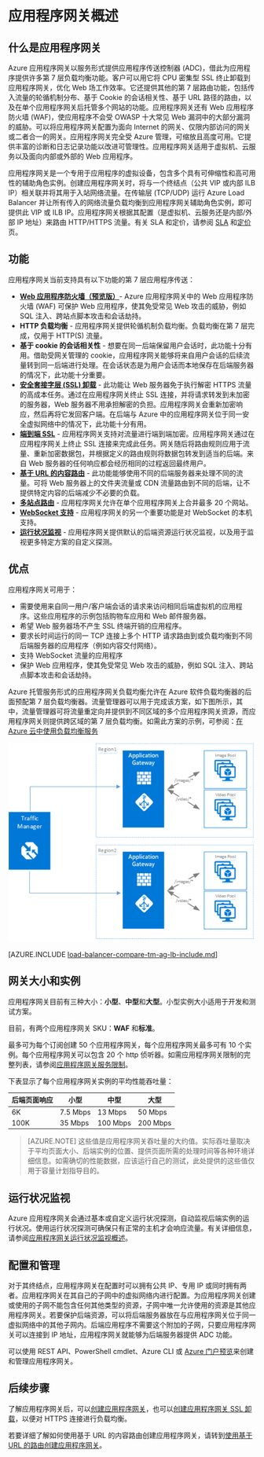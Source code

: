 <properties
    pageTitle="应用程序网关简介 | Azure"
    description="此页提供第 7 层负载均衡的应用程序网关服务概述，包括网关的大小、HTTP 负载均衡、基于 cookie 的会话相关性和 SSL 卸载。"
    documentationcenter="na"
    services="application-gateway"
    author="georgewallace"
    manager="carmonm"
    editor="tysonn" />  

<tags
    ms.assetid="b37a2473-4f0e-496b-95e7-c0594e96f83e"
    ms.service="application-gateway"
    ms.devlang="na"
    ms.topic="hero-article"
    ms.tgt_pltfrm="na"
    ms.workload="infrastructure-services"
    ms.date="12/14/2016"
    wacn.date="02/21/2017"
    ms.author="gwallace" />

# 应用程序网关概述

## 什么是应用程序网关

Azure 应用程序网关以服务形式提供应用程序传送控制器 (ADC)，借此为应用程序提供许多第 7 层负载均衡功能。客户可以用它将 CPU 密集型 SSL 终止卸载到应用程序网关，优化 Web 场工作效率。它还提供其他的第 7 层路由功能，包括传入流量的轮循机制分布、基于 Cookie 的会话相关性、基于 URL 路径的路由，以及在单个应用程序网关后托管多个网站的功能。应用程序网关还有 Web 应用程序防火墙 (WAF)，使应用程序不会受 OWASP 十大常见 Web 漏洞中的大部分漏洞的威胁。可以将应用程序网关配置为面向 Internet 的网关、仅限内部访问的网关或二者合一的网关。应用程序网关完全受 Azure 管理，可缩放且高度可用。它提供丰富的诊断和日志记录功能以改进可管理性。应用程序网关适用于虚拟机、云服务以及面向内部或外部的 Web 应用程序。

应用程序网关是一个专用于应用程序的虚拟设备，包含多个具有可伸缩性和高可用性的辅助角色实例。创建应用程序网关时，将与一个终结点（公共 VIP 或内部 ILB IP）相关联并将其用于入站网络流量。在传输层 (TCP/UDP) 运行 Azure Load Balancer 并让所有传入的网络流量负载均衡到应用程序网关辅助角色实例，即可提供此 VIP 或 ILB IP。应用程序网关根据其配置（是虚拟机、云服务还是内部/外部 IP 地址）来路由 HTTP/HTTPS 流量。有关 SLA 和定价，请参阅 [SLA](/support/legal/sla/) 和[定价](/pricing/details/application-gateway/)页。

## 功能

应用程序网关当前支持具有以下功能的第 7 层应用程序传送：

* **[Web 应用程序防火墙（预览版）](/documentation/articles/application-gateway-web-application-firewall-overview/)**- Azure 应用程序网关中的 Web 应用程序防火墙 (WAF) 可保护 Web 应用程序，使其免受常见 Web 攻击的威胁，例如 SQL 注入、跨站点脚本攻击和会话劫持。
* **HTTP 负载均衡** - 应用程序网关提供轮循机制负载均衡。负载均衡在第 7 层完成，仅用于 HTTP(S) 流量。
* **基于 cookie 的会话相关性** - 想要在同一后端保留用户会话时，此功能十分有用。借助受网关管理的 cookie，应用程序网关能够将来自用户会话的后续流量转到同一后端进行处理。在会话状态是为用户会话而本地保存在后端服务器的情况下，此功能十分重要。
* **[安全套接字层 (SSL) 卸载](/documentation/articles/application-gateway-ssl-arm/)** - 此功能让 Web 服务器免于执行解密 HTTPS 流量的高成本任务。通过在应用程序网关终止 SSL 连接，并将请求转发到未加密的服务器，Web 服务器不用承担解密的负担。应用程序网关会重新加密响应，然后再将它发回客户端。在后端与 Azure 中的应用程序网关位于同一安全虚拟网络中的情况下，此功能十分有用。
* **[端到端 SSL](/documentation/articles/application-gateway-backend-ssl/)** - 应用程序网关支持对流量进行端到端加密。应用程序网关通过在应用程序网关上终止 SSL 连接来完成此任务。网关随后将路由规则应用于流量、重新加密数据包，并根据定义的路由规则将数据包转发到适当的后端。来自 Web 服务器的任何响应都会经历相同的过程返回最终用户。
* **[基于 URL 的内容路由](/documentation/articles/application-gateway-url-route-overview/)** - 此功能能够使用不同的后端服务器来处理不同的流量。可将 Web 服务器上的文件夹流量或 CDN 流量路由到不同的后端，让不提供特定内容的后端减少不必要的负载。
* **[多站点路由](/documentation/articles/application-gateway-multi-site-overview/)** - 应用程序网关允许在单个应用程序网关上合并最多 20 个网站。
* **[WebSocket 支持](/documentation/articles/application-gateway-websocket/)** - 应用程序网关的另一个重要功能是对 WebSocket 的本机支持。
* **[运行状况监视](/documentation/articles/application-gateway-probe-overview/)** - 应用程序网关提供默认的后端资源运行状况监视，以及用于监视更多特定方案的自定义探测。

## 优点

应用程序网关可用于：

* 需要使用来自同一用户/客户端会话的请求来访问相同后端虚拟机的应用程序。这些应用程序的示例包括购物车应用和 Web 邮件服务器。
* 希望 Web 服务器场不产生 SSL 终端开销的应用程序。
* 要求长时间运行的同一 TCP 连接上多个 HTTP 请求路由到或负载均衡到不同后端服务器的应用程序（例如内容交付网络）。
* 支持 WebSocket 流量的应用程序
* 保护 Web 应用程序，使其免受常见 Web 攻击的威胁，例如 SQL 注入、跨站点脚本攻击和会话劫持。

Azure 托管服务形式的应用程序网关负载均衡允许在 Azure 软件负载均衡器的后面预配第 7 层负载均衡器。流量管理器可以用于完成该方案，如下图所示，其中，流量管理器可将流量重定向并提供到不同区域的多个应用程序网关资源，而应用程序网关则提供跨区域的第 7 层负载均衡。如需此方案的示例，可参阅：[在 Azure 云中使用负载均衡服务](/documentation/articles/traffic-manager-load-balancing-azure/)

![流量管理器和应用程序网关方案](./media/application-gateway-introduction/tm-lb-ag-scenario.png)  


[AZURE.INCLUDE [load-balancer-compare-tm-ag-lb-include.md](../../includes/load-balancer-compare-tm-ag-lb-include.md)]

## 网关大小和实例

应用程序网关目前有三种大小：**小型**、**中型**和**大型**。小型实例大小适用于开发和测试方案。

目前，有两个应用程序网关 SKU：**WAF** 和**标准**。

最多可为每个订阅创建 50 个应用程序网关，每个应用程序网关最多可有 10 个实例。每个应用程序网关可以包含 20 个 http 侦听器。如需应用程序网关限制的完整列表，请参阅[应用程序网关服务限制](/documentation/articles/azure-subscription-service-limits/#application-gateway-limits)。

下表显示了每个应用程序网关实例的平均性能吞吐量：

| 后端页面响应 | 小型 | 中型 | 大型 |
| --- | --- | --- | --- |
| 6K |7\.5 Mbps |13 Mbps |50 Mbps |
| 100K |35 Mbps |100 Mbps |200 Mbps |

> [AZURE.NOTE]
这些值是应用程序网关吞吐量的大约值。实际吞吐量取决于平均页面大小、后端实例的位置、提供页面所需的处理时间等各种环境详细信息。如需确切的性能数据，应该运行自己的测试，此处提供的这些值仅用于容量计划指导目的。
>
>

## 运行状况监视

Azure 应用程序网关会通过基本或自定义运行状况探测，自动监视后端实例的运行状况。使用运行状况探测可确保只有正常的主机才会响应流量。有关详细信息，请参阅[应用程序网关运行状况监视概述](/documentation/articles/application-gateway-probe-overview/)。

## 配置和管理

对于其终结点，应用程序网关在配置时可以拥有公共 IP、专用 IP 或同时拥有两者。应用程序网关在其自己的子网中的虚拟网络内进行配置。为应用程序网关创建或使用的子网不能包含任何其他类型的资源，子网中唯一允许使用的资源是其他应用程序网关。若要保护后端资源，可以将后端服务器放在与应用程序网关位于同一虚拟网络中的其他子网内。后端应用程序不需要这个附加的子网，只要应用程序网关可以连接到 IP 地址，应用程序网关就能够为后端服务器提供 ADC 功能。

可以使用 REST API、PowerShell cmdlet、Azure CLI 或 [Azure 门户预览](https://portal.azure.cn/)来创建和管理应用程序网关。

## 后续步骤

了解应用程序网关后，可以[创建应用程序网关](/documentation/articles/application-gateway-create-gateway-portal/)，也可以[创建应用程序网关 SSL 卸载](/documentation/articles/application-gateway-ssl-arm/)，以便对 HTTPS 连接进行负载均衡。

若要详细了解如何使用基于 URL 的内容路由创建应用程序网关，请转到[使用基于 URL 的路由创建应用程序网关](/documentation/articles/application-gateway-create-url-route-arm-ps/)。

<!---HONumber=Mooncake_Quality_Review_1230_2016-->